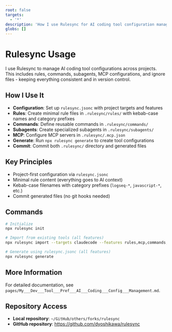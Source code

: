 ```yaml
---
root: false
targets:
  - '*'
description: 'How I use Rulesync for AI coding tool configuration management (Claude Code, Cursor, Codex CLI, etc)'
globs: []
---
```


# Rulesync Usage

I use Rulesync to manage AI coding tool configurations across projects. This includes rules, commands, subagents, MCP configurations, and ignore files - keeping everything consistent and in version control.

## How I Use It

- **Configuration**: Set up `rulesync.jsonc` with project targets and features
- **Rules**: Create minimal rule files in `.rulesync/rules/` with kebab-case names and category prefixes
- **Commands**: Define reusable commands in `.rulesync/commands/`
- **Subagents**: Create specialized subagents in `.rulesync/subagents/`
- **MCP**: Configure MCP servers in `.rulesync/.mcp.json`
- **Generate**: Run `npx rulesync generate` to create tool configurations
- **Commit**: Commit both `.rulesync/` directory and generated files

## Key Principles

- Project-first configuration via `rulesync.jsonc`
- Minimal rule content (everything goes to AI context)
- Kebab-case filenames with category prefixes (`logseq-*`, `javascript-*`, etc.)
- Commit generated files (no git hooks needed)

## Commands

```bash
# Initialize
npx rulesync init

# Import from existing tools (all features)
npx rulesync import --targets claudecode --features rules,mcp,commands,subagents

# Generate using rulesync.jsonc (all features)
npx rulesync generate
```

## More Information

For detailed documentation, see `pages/My___Dev___Tool___Pref___AI___Coding___Config___Management.md`.

## Repository Access

- **Local repository**: `~/GitHub/others/forks/rulesync`
- **GitHub repository**: https://github.com/dyoshikawa/rulesync